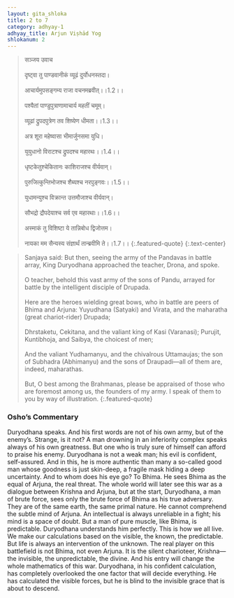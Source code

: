 ```yaml
---
layout: gita_shloka
title: 2 to 7
category: adhyay-1
adhyay_title: Arjun Viṣhād Yog
shlokanum: 2
---
```


> सञ्जय उवाच<br><br>दृष्ट्वा तु पाण्डवानीकं व्यूढं दुर्योधनस्तदा।<br><br>आचार्यमुपसङ्गम्य राजा वचनमब्रवीत्।।1.2।।<br><br>पश्यैतां पाण्डुपुत्राणामाचार्य महतीं चमूम्।<br><br>व्यूढां द्रुपदपुत्रेण तव शिष्येण धीमता।।1.3।।<br><br>अत्र शूरा महेष्वासा भीमार्जुनसमा युधि।<br><br>युयुधानो विराटश्च द्रुपदश्च महारथः।।1.4।।<br><br>धृष्टकेतुश्चेकितानः काशिराजश्च वीर्यवान्।<br><br>पुरुजित्कुन्तिभोजश्च शैब्यश्च नरपुङ्गवः।।1.5।।<br><br>युधामन्युश्च विक्रान्त उत्तमौजाश्च वीर्यवान्।<br><br>सौभद्रो द्रौपदेयाश्च सर्व एव महारथाः।।1.6।।<br><br>अस्माकं तु विशिष्टा ये तान्निबोध द्विजोत्तम।<br><br>नायका मम सैन्यस्य संज्ञार्थं तान्ब्रवीमि ते।।1.7।।
{:.featured-quote} 
{:.text-center}

> Sanjaya said: But then, seeing the army of the Pandavas in battle array, King Duryodhana approached the teacher, Drona, and spoke.<br><br>O teacher, behold this vast army of the sons of Pandu, arrayed for battle by the intelligent disciple of Drupada.<br><br>Here are the heroes wielding great bows, who in battle are peers of Bhima and Arjuna: Yuyudhana (Satyaki) and Virata, and the maharatha (great chariot-rider) Drupada;<br><br>Dhrstaketu, Cekitana, and the valiant king of Kasi (Varanasi); Purujit, Kuntibhoja, and Saibya, the choicest of men;<br><br>And the valiant Yudhamanyu, and the chivalrous Uttamaujas; the son of Subhadra (Abhimanyu) and the sons of Draupadi—all of them are, indeed, maharathas.<br><br>But, O best among the Brahmanas, please be appraised of those who are foremost among us, the founders of my army. I speak of them to you by way of illustration.
{:.featured-quote}

### Osho’s Commentary
Duryodhana speaks. And his first words are not of his own army, but of the enemy’s. Strange, is it not? A man drowning in an inferiority complex speaks always of his own greatness. But one who is truly sure of himself can afford to praise his enemy. Duryodhana is not a weak man; his evil is confident, self-assured. And in this, he is more authentic than many a so-called good man whose goodness is just skin-deep, a fragile mask hiding a deep uncertainty.
And to whom does his eye go? To Bhima. He sees Bhima as the equal of Arjuna, the real threat. The whole world will later see this war as a dialogue between Krishna and Arjuna, but at the start, Duryodhana, a man of brute force, sees only the brute force of Bhima as his true adversary. They are of the same earth, the same primal nature. He cannot comprehend the subtle mind of Arjuna. An intellectual is always unreliable in a fight; his mind is a space of doubt. But a man of pure muscle, like Bhima, is predictable. Duryodhana understands him perfectly.
This is how we all live. We make our calculations based on the visible, the known, the predictable. But life is always an intervention of the unknown. The real player on this battlefield is not Bhima, not even Arjuna. It is the silent charioteer, Krishna—the invisible, the unpredictable, the divine. And his entry will change the whole mathematics of this war. Duryodhana, in his confident calculation, has completely overlooked the one factor that will decide everything. He has calculated the visible forces, but he is blind to the invisible grace that is about to descend.
